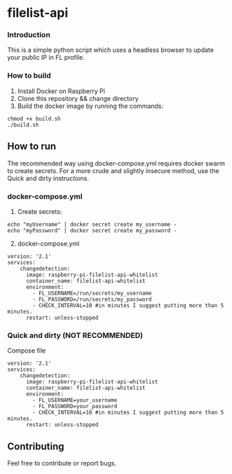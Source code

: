 # filelist-api

### Introduction

This is a simple python script which uses a headless browser to update your public IP in FL profile.

### How to build

1. Install Docker on Raspberry Pi
2. Clone this repository && change directory
3. Build the docker image by running the commands:

```shell
chmod +x build.sh
./build.sh
```

## How to run

The recommended way using docker-compose.yml requires docker swarm to create secrets. For a more crude and slightly insecure method, use the Quick and dirty instructions.

### docker-compose.yml

1. Create secrets:

``` shell
echo "myUsername" | docker secret create my_username -
echo "myPassword" | docker secret create my_password -
```

2. docker-compose.yml

```
version: '2.1'
services:
    changedetection:
      image: raspberry-pi-filelist-api-whitelist
      container_name: filelist-api-whitelist
      environment:
        - FL_USERNAME=/run/secrets/my_username
        - FL_PASSWORD=/run/secrets/my_password
        - CHECK_INTERVAL=10 #in minutes I suggest putting more than 5 minutes.
      restart: unless-stopped
```

### Quick and dirty (NOT RECOMMENDED)

Compose file
```
version: '2.1'
services:
    changedetection:
      image: raspberry-pi-filelist-api-whitelist
      container_name: filelist-api-whitelist
      environment:
        - FL_USERNAME=your_username
        - FL_PASSWORD=your_password
        - CHECK_INTERVAL=10 #in minutes I suggest putting more than 5 minutes.
      restart: unless-stopped
```

## Contributing

Feel free to contribute or report bugs.
